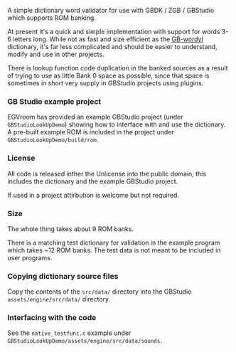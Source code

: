 A simple dictionary word validator for use with GBDK / ZGB / GBStudio which supports ROM banking.

At present it's a quick and simple implementation with support for words 3-6 letters long. 
While not as fast and size efficient as the [GB-wordyl](https://github.com/bbbbbr/gb-wordyl) 
dictionary, it's far less complicated and should be easier to understand, modify and use in other projects.

There is lookup function code duplication in the banked sources as a result of trying to use as little
Bank 0 space as possible, since that space is sometimes in short very supply in GBStudio projects using
plugins.

### GB Studio example project
EGVroom has provided an example GBStudio project (under `GBStudioLookUpDemo`) showing how to interface with and use the dictionary. A pre-built example ROM is included in the project under `GBStudioLookUpDemo/build/rom`.

### License
All code is released inther the Unlicense into the public domain, this includes the dictionary and the example GBStudio project.

If used in a project attirbution is welcome but not required.

### Size
The whole thing takes about 9 ROM banks.

There is a matching test dictionary for validation in the example program which takes ~12 ROM banks. The test data is not meant to be included in user programs.

### Copying dictionary source files
Copy the contents of the `src/data/` directory into the GBStudio `assets/engine/src/data/` directory.

### Interfacing with the code
See the `native_testfunc.c` example under `GBStudioLookUpDemo/assets/engine/src/data/sounds`.


